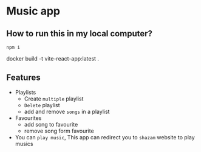 # Music app


## How to run this in my local computer?
````
npm i 
````

docker build -t vite-react-app:latest .


## Features
 * Playlists
    * Create ``multiple`` playlist
    * ``Delete`` playlist
    * add and remove ``songs`` in a playlist
 * Favourites
    * add song to favourite
    * remove song form favourite
 * You can `play music`, This app can redirect you to ``shazam`` website to play musics
